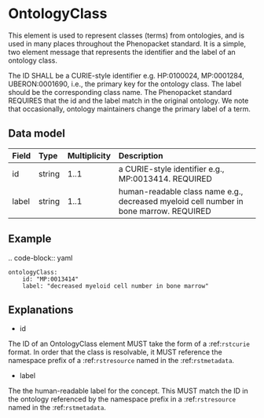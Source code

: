 # OntologyClass


This element is used to represent classes (terms) from ontologies, and is used in many places throughout the
Phenopacket standard. It is a simple, two element message that represents the identifier and the label of
an ontology class.

The ID SHALL be a CURIE-style identifier e.g. HP:0100024, MP:0001284, UBERON:0001690, i.e., the primary key for the
ontology class. The label should be the corresponding class name. The Phenopacket standard REQUIRES that the id and the
label match in the original ontology. We note that occasionally, ontology maintainers change the primary label of a
term.


## Data model


| Field | Type      | Multiplicity      |  Description                                                                          |
|:------|:----------|:------------------|:--------------------------------------------------------------------------------------|
| id    |  string   |  1..1             |  a CURIE-style identifier e.g., MP:0013414. REQUIRED                                  |
| label |  string   |  1..1             | human-readable class name e.g., decreased myeloid cell number in bone marrow. REQUIRED|


## Example


.. code-block:: yaml

    ontologyClass:
        id: "MP:0013414"
        label: "decreased myeloid cell number in bone marrow"

## Explanations



- id

The ID of an OntologyClass element MUST take the form of a :ref:`rstcurie` format.
In order that the class is resolvable, it MUST reference the namespace prefix of a :ref:`rstresource` named in the
:ref:`rstmetadata`.

- label

The the human-readable label for the concept. This MUST match the ID in the ontology referenced by the namespace prefix
in a :ref:`rstresource` named in the :ref:`rstmetadata`.
